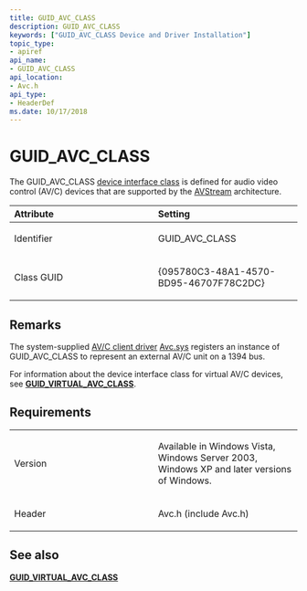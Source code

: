 ```yaml
---
title: GUID_AVC_CLASS
description: GUID_AVC_CLASS
keywords: ["GUID_AVC_CLASS Device and Driver Installation"]
topic_type:
- apiref
api_name:
- GUID_AVC_CLASS
api_location:
- Avc.h
api_type:
- HeaderDef
ms.date: 10/17/2018
---
```


# GUID_AVC_CLASS


The GUID_AVC_CLASS [device interface class](./overview-of-device-interface-classes.md) is defined for audio video control (AV/C) devices that are supported by the [AVStream](../stream/avstream-overview.md) architecture.

<table>
<colgroup>
<col width="50%" />
<col width="50%" />
</colgroup>
<thead>
<tr class="header">
<th align="left">Attribute</th>
<th align="left">Setting</th>
</tr>
</thead>
<tbody>
<tr class="odd">
<td align="left"><p>Identifier</p></td>
<td align="left"><p>GUID_AVC_CLASS</p></td>
</tr>
<tr class="even">
<td align="left"><p>Class GUID</p></td>
<td align="left"><p>{095780C3-48A1-4570-BD95-46707F78C2DC}</p></td>
</tr>
</tbody>
</table>

 

## Remarks

The system-supplied [AV/C client driver](../stream/av-c-client-drivers2.md) [Avc.sys](../stream/using-avc-sys.md) registers an instance of GUID_AVC_CLASS to represent an external AV/C unit on a 1394 bus.

For information about the device interface class for virtual AV/C devices, see [**GUID_VIRTUAL_AVC_CLASS**](guid-virtual-avc-class.md).

## Requirements

<table>
<colgroup>
<col width="50%" />
<col width="50%" />
</colgroup>
<tbody>
<tr class="odd">
<td align="left"><p>Version</p></td>
<td align="left"><p>Available in Windows Vista, Windows Server 2003, Windows XP and later versions of Windows.</p></td>
</tr>
<tr class="even">
<td align="left"><p>Header</p></td>
<td align="left">Avc.h (include Avc.h)</td>
</tr>
</tbody>
</table>

## See also


[**GUID_VIRTUAL_AVC_CLASS**](guid-virtual-avc-class.md)

 

